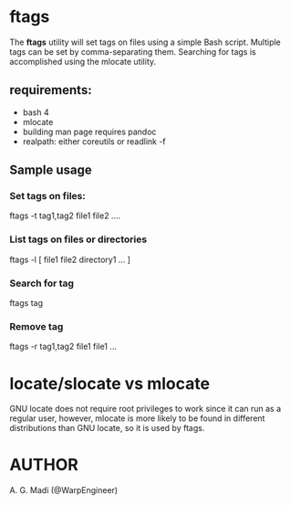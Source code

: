 # ftags

The **ftags** utility will set tags on files using a simple Bash script. Multiple tags can be set by comma-separating them.
Searching for tags is accomplished using the mlocate utility.

## requirements:

* bash 4
* mlocate
* building man page requires pandoc
* realpath: either coreutils or readlink -f

## Sample usage
### Set tags on files:
ftags -t tag1,tag2 file1 file2 ....

### List tags on files or directories
ftags -l [ file1 file2 directory1 ... ]

### Search for tag
ftags tag 

### Remove tag
ftags -r tag1,tag2 file1 file1 ...

# locate/slocate vs mlocate
GNU locate does not require root privileges to work since it can run as a regular user, however, mlocate is more likely to be found in different distributions than GNU locate, so it is used by ftags.

# AUTHOR
A. G. Madi (@WarpEngineer)

